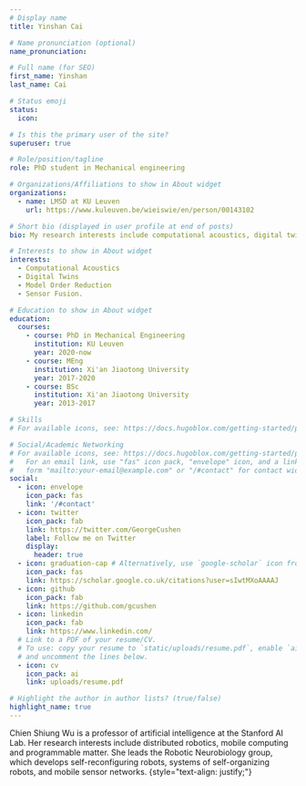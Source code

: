 ```yaml
---
# Display name
title: Yinshan Cai

# Name pronunciation (optional)
name_pronunciation: 

# Full name (for SEO)
first_name: Yinshan
last_name: Cai

# Status emoji
status:
  icon: 

# Is this the primary user of the site?
superuser: true

# Role/position/tagline
role: PhD student in Mechanical engineering

# Organizations/Affiliations to show in About widget
organizations:
  - name: LMSD at KU Leuven
    url: https://www.kuleuven.be/wieiswie/en/person/00143102

# Short bio (displayed in user profile at end of posts)
bio: My research interests include computational acoustics, digital twins, model order reduction, virtual sensing.

# Interests to show in About widget
interests:
  - Computational Acoustics
  - Digital Twins
  - Model Order Reduction
  - Sensor Fusion.

# Education to show in About widget
education:
  courses:
    - course: PhD in Mechanical Engineering
      institution: KU Leuven
      year: 2020-now
    - course: MEng 
      institution: Xi'an Jiaotong University
      year: 2017-2020
    - course: BSc 
      institution: Xi'an Jiaotong University
      year: 2013-2017

# Skills
# For available icons, see: https://docs.hugoblox.com/getting-started/page-builder/#icons

# Social/Academic Networking
# For available icons, see: https://docs.hugoblox.com/getting-started/page-builder/#icons
#   For an email link, use "fas" icon pack, "envelope" icon, and a link in the
#   form "mailto:your-email@example.com" or "/#contact" for contact widget.
social:
  - icon: envelope
    icon_pack: fas
    link: '/#contact'
  - icon: twitter
    icon_pack: fab
    link: https://twitter.com/GeorgeCushen
    label: Follow me on Twitter
    display:
      header: true
  - icon: graduation-cap # Alternatively, use `google-scholar` icon from `ai` icon pack
    icon_pack: fas
    link: https://scholar.google.co.uk/citations?user=sIwtMXoAAAAJ
  - icon: github
    icon_pack: fab
    link: https://github.com/gcushen
  - icon: linkedin
    icon_pack: fab
    link: https://www.linkedin.com/
  # Link to a PDF of your resume/CV.
  # To use: copy your resume to `static/uploads/resume.pdf`, enable `ai` icons in `params.yaml`,
  # and uncomment the lines below.
  - icon: cv
    icon_pack: ai
    link: uploads/resume.pdf

# Highlight the author in author lists? (true/false)
highlight_name: true
---
```


Chien Shiung Wu is a professor of artificial intelligence at the Stanford AI Lab. Her research interests include distributed robotics, mobile computing and programmable matter. She leads the Robotic Neurobiology group, which develops self-reconfiguring robots, systems of self-organizing robots, and mobile sensor networks.
{style="text-align: justify;"}
